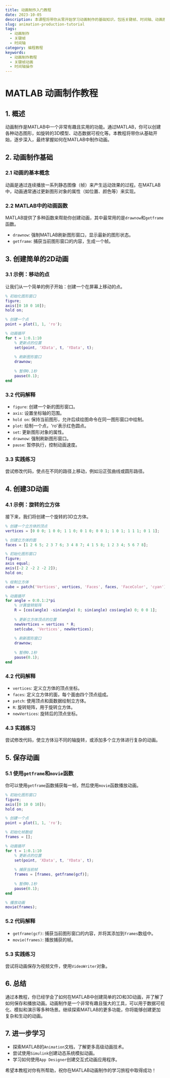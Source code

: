 ```yaml
---
title: 动画制作入门教程
date: 2023-10-05
description: 本课程将带你从零开始学习动画制作的基础知识，包括关键帧、时间轴、动画原理等，适合初学者和有一定基础的动画爱好者。
slug: animation-production-tutorial
tags:
  - 动画制作
  - 关键帧
  - 时间轴
category: 编程教程
keywords:
  - 动画制作教程
  - 关键帧动画
  - 时间轴操作
---
```


# MATLAB 动画制作教程

## 1. 概述

动画制作是MATLAB中一个非常有趣且实用的功能。通过MATLAB，你可以创建各种动态图形，如旋转的3D模型、动态数据可视化等。本教程将带你从基础开始，逐步深入，最终掌握如何在MATLAB中制作动画。

## 2. 动画制作基础

### 2.1 动画的基本概念

动画是通过连续播放一系列静态图像（帧）来产生运动效果的过程。在MATLAB中，动画通常通过更新图形对象的属性（如位置、颜色等）来实现。

### 2.2 MATLAB中的动画函数

MATLAB提供了多种函数来帮助你创建动画，其中最常用的是`drawnow`和`getframe`函数。

- `drawnow`: 强制MATLAB刷新图形窗口，显示最新的图形状态。
- `getframe`: 捕获当前图形窗口的内容，生成一个帧。

## 3. 创建简单的2D动画

### 3.1 示例：移动的点

让我们从一个简单的例子开始：创建一个在屏幕上移动的点。

```matlab
% 初始化图形窗口
figure;
axis([0 10 0 10]);
hold on;

% 创建一个点
point = plot(1, 1, 'ro');

% 动画循环
for t = 1:0.1:10
    % 更新点的位置
    set(point, 'XData', t, 'YData', t);
    
    % 刷新图形窗口
    drawnow;
    
    % 暂停0.1秒
    pause(0.1);
end
```

### 3.2 代码解释

- `figure`: 创建一个新的图形窗口。
- `axis`: 设置坐标轴的范围。
- `hold on`: 保持当前图形，允许后续绘图命令在同一图形窗口中绘制。
- `plot`: 绘制一个点，'ro'表示红色圆点。
- `set`: 更新图形对象的属性。
- `drawnow`: 强制刷新图形窗口。
- `pause`: 暂停执行，控制动画速度。

### 3.3 实践练习

尝试修改代码，使点在不同的路径上移动，例如沿正弦曲线或圆形路径。

## 4. 创建3D动画

### 4.1 示例：旋转的立方体

接下来，我们将创建一个旋转的3D立方体。

```matlab
% 创建一个立方体的顶点
vertices = [0 0 0; 1 0 0; 1 1 0; 0 1 0; 0 0 1; 1 0 1; 1 1 1; 0 1 1];

% 创建立方体的面
faces = [1 2 6 5; 2 3 7 6; 3 4 8 7; 4 1 5 8; 1 2 3 4; 5 6 7 8];

% 初始化图形窗口
figure;
axis equal;
axis([-2 2 -2 2 -2 2]);
hold on;

% 绘制立方体
cube = patch('Vertices', vertices, 'Faces', faces, 'FaceColor', 'cyan');

% 动画循环
for angle = 0:0.1:2*pi
    % 计算旋转矩阵
    R = [cos(angle) -sin(angle) 0; sin(angle) cos(angle) 0; 0 0 1];
    
    % 更新立方体顶点的位置
    newVertices = vertices * R;
    set(cube, 'Vertices', newVertices);
    
    % 刷新图形窗口
    drawnow;
    
    % 暂停0.1秒
    pause(0.1);
end
```

### 4.2 代码解释

- `vertices`: 定义立方体的顶点坐标。
- `faces`: 定义立方体的面，每个面由四个顶点组成。
- `patch`: 使用顶点和面数据绘制立方体。
- `R`: 旋转矩阵，用于旋转立方体。
- `newVertices`: 旋转后的顶点坐标。

### 4.3 实践练习

尝试修改代码，使立方体沿不同的轴旋转，或添加多个立方体进行复杂的动画。

## 5. 保存动画

### 5.1 使用`getframe`和`movie`函数

你可以使用`getframe`函数捕获每一帧，然后使用`movie`函数播放动画。

```matlab
% 初始化图形窗口
figure;
axis([0 10 0 10]);
hold on;

% 创建一个点
point = plot(1, 1, 'ro');

% 初始化帧数组
frames = [];

% 动画循环
for t = 1:0.1:10
    % 更新点的位置
    set(point, 'XData', t, 'YData', t);
    
    % 捕获当前帧
    frames = [frames, getframe(gcf)];
    
    % 暂停0.1秒
    pause(0.1);
end

% 播放动画
movie(frames);
```

### 5.2 代码解释

- `getframe(gcf)`: 捕获当前图形窗口的内容，并将其添加到`frames`数组中。
- `movie(frames)`: 播放捕获的帧。

### 5.3 实践练习

尝试将动画保存为视频文件，使用`VideoWriter`对象。

## 6. 总结

通过本教程，你已经学会了如何在MATLAB中创建简单的2D和3D动画，并了解了如何保存和播放动画。动画制作是一个非常有趣且强大的工具，可以用于数据可视化、模拟和演示等多种场景。继续探索MATLAB的更多功能，你将能够创建更加复杂和生动的动画。

## 7. 进一步学习

- 探索MATLAB的`Animation`文档，了解更多高级动画技术。
- 尝试使用`Simulink`创建动态系统模拟动画。
- 学习如何使用`App Designer`创建交互式动画应用程序。

希望本教程对你有所帮助，祝你在MATLAB动画制作的学习旅程中取得成功！
